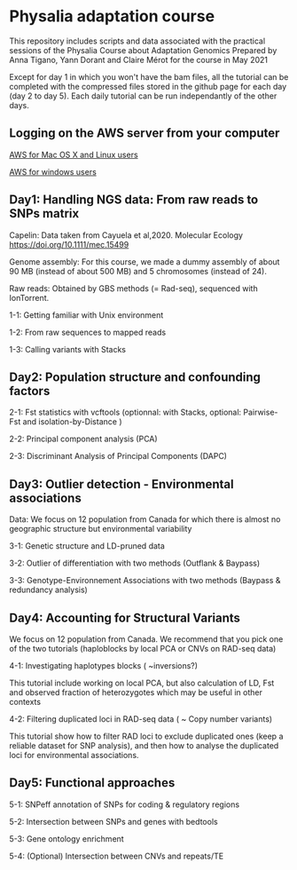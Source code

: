 # Physalia adaptation course

This repository includes scripts and data associated with the practical sessions of the Physalia Course about Adaptation Genomics
Prepared by Anna Tigano, Yann Dorant and Claire Mérot for the course in May 2021

Except for day 1 in which you won't have the bam files, all the tutorial can be completed with the compressed files stored in the github page for each day (day 2 to day 5). Each daily tutorial can be run independantly of the other days.


## Logging on the AWS server from your computer

[AWS for Mac OS X and Linux users](https://github.com/clairemerot/physalia_adaptation_course/blob/2021/AWS_mac.md)


[AWS for windows users](https://github.com/clairemerot/physalia_adaptation_course/blob/2021/AWS_windows.md)


## Day1: Handling NGS data: From raw reads to SNPs matrix

Capelin: Data taken from Cayuela et al,2020. Molecular Ecology https://doi.org/10.1111/mec.15499
 
Genome assembly: For this course, we made a dummy assembly of about 90 MB (instead of about 500 MB) and 5 chromosomes (instead of 24).

Raw reads: Obtained by GBS methods (= Rad-seq), sequenced with IonTorrent.

1-1: Getting familiar with Unix environment

1-2: From raw sequences to mapped reads

1-3: Calling variants with Stacks
 
## Day2: Population structure and confounding factors

2-1: Fst statistics with vcftools (optionnal: with Stacks, optional: Pairwise-Fst and isolation-by-Distance )

2-2: Principal component analysis (PCA)

2-3: Discriminant Analysis of Principal Components (DAPC)

## Day3: Outlier detection - Environmental associations

Data: We focus on 12 population from Canada for which there is almost no geographic structure but environmental variability

3-1: Genetic structure and LD-pruned data

3-2: Outlier of differentiation with two methods (Outflank & Baypass)

3-3: Genotype-Environnement Associations with two methods (Baypass & redundancy analysis)

## Day4: Accounting for Structural Variants

We focus on 12 population from Canada. We recommend that you pick one of the two tutorials (haploblocks by local PCA or CNVs on RAD-seq data)

4-1: Investigating haplotypes blocks ( ~inversions?)

This tutorial include working on local PCA, but also calculation of LD, Fst and observed fraction of heterozygotes which may be useful in other contexts

4-2: Filtering duplicated loci in RAD-seq data ( ~ Copy number variants)

This tutorial show how to filter RAD loci to exclude duplicated ones (keep a reliable dataset for SNP analysis), and then how to analyse the duplicated loci for environmental associations.

## Day5: Functional approaches

5-1: SNPeff annotation of SNPs for coding & regulatory regions

5-2: Intersection between SNPs and genes with bedtools

5-3: Gene ontology enrichment

5-4: (Optional) Intersection between CNVs and repeats/TE
